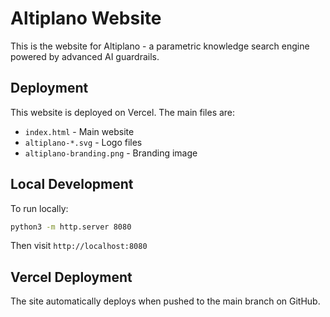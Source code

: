 # Altiplano Website

This is the website for Altiplano - a parametric knowledge search engine powered by advanced AI guardrails.

## Deployment

This website is deployed on Vercel. The main files are:

- `index.html` - Main website
- `altiplano-*.svg` - Logo files
- `altiplano-branding.png` - Branding image

## Local Development

To run locally:

```bash
python3 -m http.server 8080
```

Then visit `http://localhost:8080`

## Vercel Deployment

The site automatically deploys when pushed to the main branch on GitHub.
